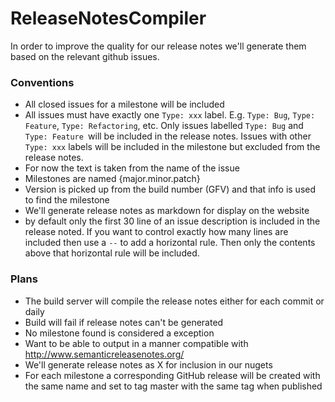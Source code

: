 ReleaseNotesCompiler
====================

In order to improve the quality for our release notes we'll generate them based on the relevant github issues.

### Conventions

* All closed issues for a milestone will be included
* All issues must have exactly one `Type: xxx` label. E.g. `Type: Bug`, `Type: Feature`, `Type: Refactoring`, etc. Only issues labelled `Type: Bug` and `Type: Feature `will be included in the release notes. Issues with other `Type: xxx` labels will be included in the milestone but excluded from the release notes.
* For now the text is taken from the name of the issue
* Milestones are named {major.minor.patch}
* Version is picked up from the build number (GFV) and that info is used to find the milestone
* We'll generate release notes as markdown for display on the website
* by default only the first 30 line of an issue description is included in the release noted. If you want to control exactly how many lines are included then use a `--` to add a horizontal rule. Then only the contents above that horizontal rule will be included.

### Plans

* The build server will compile the release notes either for each commit or daily
* Build will fail if release notes can't be generated
* No milestone found is considered a exception
* Want to be able to output in a manner compatible with http://www.semanticreleasenotes.org/
* We'll generate release notes as X for inclusion in our nugets
* For each milestone a corresponding GitHub release will be created with the same name and set to tag master with the same tag when published


